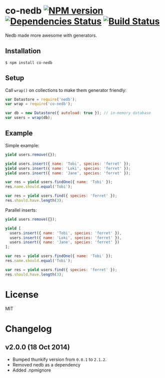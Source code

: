 
# co-nedb       [![NPM version][npm-image]][npm-url] [![Dependencies Status][dep-image]][dep-url] [![Build Status][build-image]][build-url] 

  Nedb made more awesome with generators.

## Installation

```
$ npm install co-nedb
```

## Setup

  Call `wrap()` on collections to make them generator friendly:

```js
var Datastore = require('nedb');
var wrap = require('co-nedb');

var db = new Datastore({ autoload: true }); // in-memory database
var users = wrap(db);
```

## Example

  Simple example:

```js
yield users.remove({});

yield users.insert({ name: 'Tobi', species: 'ferret' });
yield users.insert({ name: 'Loki', species: 'ferret' });
yield users.insert({ name: 'Jane', species: 'ferret' });

var res = yield users.findOne({ name: 'Tobi' });
res.name.should.equal('Tobi');

var res = yield users.find({ species: 'ferret' });
res.should.have.length(3);
```

  Parallel inserts:

```js
yield users.remove({});

yield [
  users.insert({ name: 'Tobi', species: 'ferret' }),
  users.insert({ name: 'Loki', species: 'ferret' }),
  users.insert({ name: 'Jane', species: 'ferret' })
];

var res = yield users.findOne({ name: 'Tobi' });
res.name.should.equal('Tobi');

var res = yield users.find({ species: 'ferret' });
res.should.have.length(3);
```

# License

  MIT


# Changelog

## v2.0.0 (18 Oct 2014)
- Bumped thunkify version from `0.0.1` to `2.1.2`.
- Removed nedb as a dependency
- Added .npmignore


[npm-image]: https://img.shields.io/npm/v/co-nedb.svg?style=flat-square
[npm-url]: https://npmjs.org/package/co-nedb
[dep-image]: http://img.shields.io/david/jksdua/co-nedb.svg?style=flat-square
[dep-url]: https://david-dm.org/jksdua/co-nedb
[build-image]: http://img.shields.io/travis/jksdua/co-nedb.svg?style=flat-square
[build-url]: https://travis-ci.org/jksdua/co-nedb
